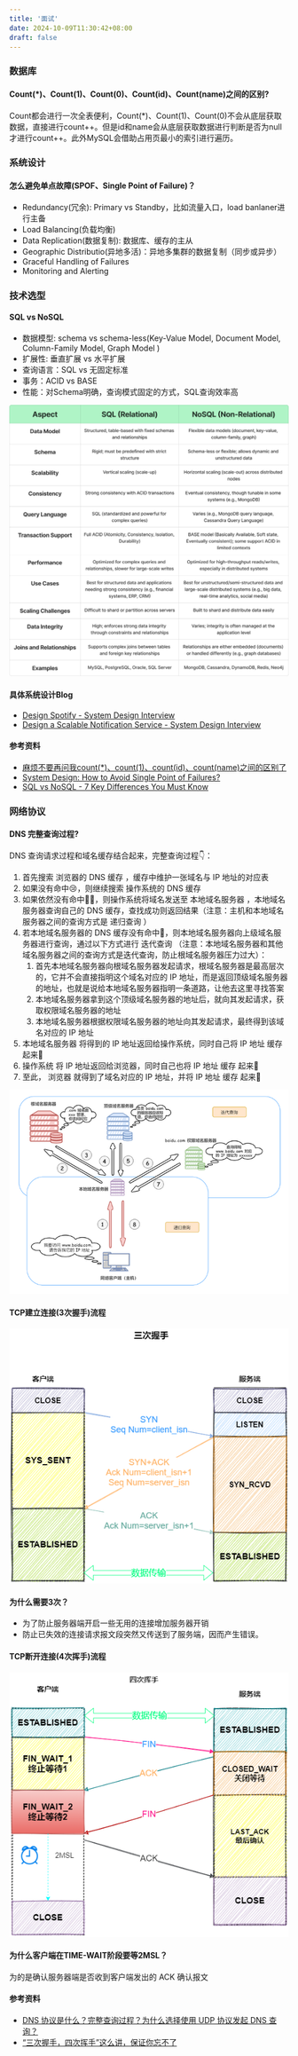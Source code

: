 ```yaml
---
title: '面试'
date: 2024-10-09T11:30:42+08:00
draft: false
---
```


### 数据库

#### Count(*)、Count(1)、Count(0)、Count(id)、Count(name)之间的区别?

Count都会进行一次全表便利，Count(*)、Count(1)、Count(0)不会从底层获取数据，直接进行count++。但是id和name会从底层获取数据进行判断是否为null才进行count++。此外MySQL会借助占用页最小的索引进行遍历。

### 系统设计

#### 怎么避免单点故障(SPOF、Single Point of Failure)？

* Redundancy(冗余): Primary vs Standby，比如流量入口，load banlaner进行主备
* Load Balancing(负载均衡)
* Data Replication(数据复制): 数据库、缓存的主从
* Geographic Distributio(异地多活)：异地多集群的数据复制（同步或异步）
* Graceful Handling of Failures
* Monitoring and Alerting

### 技术选型

#### SQL vs NoSQL

* 数据模型: schema vs schema-less(Key-Value Model, Document Model, Column-Family Model, Graph Model )
* 扩展性: 垂直扩展 vs 水平扩展
* 查询语言：SQL vs 无固定标准
* 事务：ACID vs BASE
* 性能：对Schema明确，查询模式固定的方式，SQL查询效率高

![SQL vs NoSQL](/面试/SQLvsNoSQL.png)

#### 具体系统设计Blog

* [Design Spotify - System Design Interview](https://blog.algomaster.io/p/design-spotify-system-design-interview)
* [Design a Scalable Notification Service - System Design Interview](https://blog.algomaster.io/p/design-a-scalable-notification-service)


#### 参考资料

* [麻烦不要再问我count(*)、count(1)、count(id)、count(name)之间的区别了](https://juejin.cn/post/7397410962847039525)
* [System Design: How to Avoid Single Point of Failures?](https://blog.algomaster.io/p/system-design-how-to-avoid-single-point-of-failures)
* [SQL vs NoSQL - 7 Key Differences You Must Know](https://blog.algomaster.io/p/sql-vs-nosql-7-key-differences)


### 网络协议

#### DNS 完整查询过程?

DNS 查询请求过程和域名缓存结合起来，完整查询过程👇：

1. 首先搜索 浏览器的 DNS 缓存 ，缓存中维护一张域名与 IP 地址的对应表
2. 如果没有命中😢，则继续搜索 操作系统的 DNS 缓存
3. 如果依然没有命中🤦‍♀️，则操作系统将域名发送至 本地域名服务器 ，本地域名服务器查询自己的 DNS 缓存，查找成功则返回结果（注意：主机和本地域名服务器之间的查询方式是 递归查询 ）
4. 若本地域名服务器的 DNS 缓存没有命中🤦‍，则本地域名服务器向上级域名服务器进行查询，通过以下方式进行 迭代查询 （注意：本地域名服务器和其他域名服务器之间的查询方式是迭代查询，防止根域名服务器压力过大）：
   1. 首先本地域名服务器向根域名服务器发起请求，根域名服务器是最高层次的，它并不会直接指明这个域名对应的 IP 地址，而是返回顶级域名服务器的地址，也就是说给本地域名服务器指明一条道路，让他去这里寻找答案
   2. 本地域名服务器拿到这个顶级域名服务器的地址后，就向其发起请求，获取权限域名服务器的地址
   3. 本地域名服务器根据权限域名服务器的地址向其发起请求，最终得到该域名对应的 IP 地址
5. 本地域名服务器 将得到的 IP 地址返回给操作系统，同时自己将 IP 地址 缓存 起来📝
6. 操作系统 将 IP 地址返回给浏览器，同时自己也将 IP 地址 缓存 起来📝
7. 至此， 浏览器 就得到了域名对应的 IP 地址，并将 IP 地址 缓存 起来📝

![DNS查询过程](/面试/dns.png)

#### TCP建立连接(3次握手)流程

![3次握手](/面试/3次握手.png)

#### 为什么需要3次？

* 为了防止服务器端开启一些无用的连接增加服务器开销
* 防止已失效的连接请求报文段突然又传送到了服务端，因而产生错误。

#### TCP断开连接(4次挥手)流程

![4次挥手](/面试/4次挥手.png)

#### 为什么客户端在TIME-WAIT阶段要等2MSL？

为的是确认服务器端是否收到客户端发出的 ACK 确认报文

#### 参考资料

* [DNS 协议是什么？完整查询过程？为什么选择使用 UDP 协议发起 DNS 查询？](https://github.com/sisterAn/blog/issues/108)
* [“三次握手，四次挥手”这么讲，保证你忘不了](https://www.cnblogs.com/three-fighter/p/14802786.html)